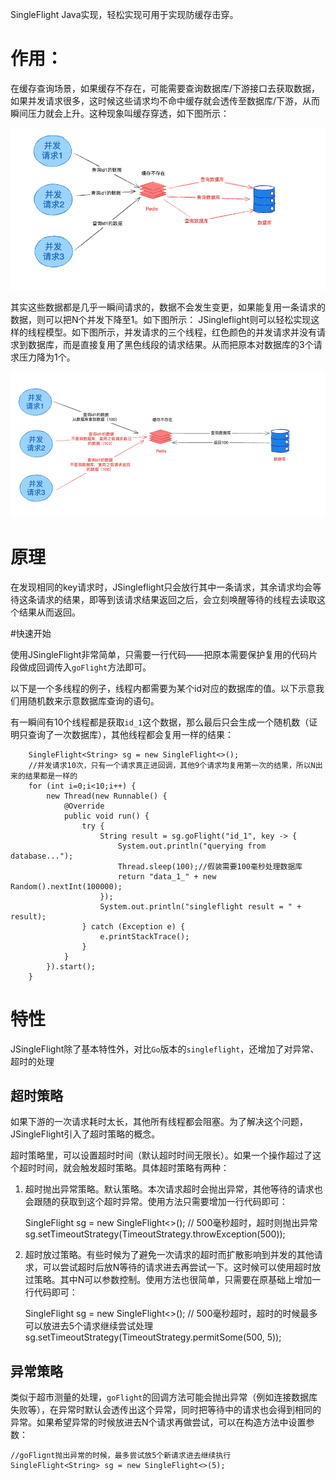 SingleFlight Java实现，轻松实现可用于实现防缓存击穿。

# 作用：
在缓存查询场景，如果缓存不存在，可能需要查询数据库/下游接口去获取数据，如果并发请求很多，这时候这些请求均不命中缓存就会透传至数据库/下游，从而瞬间压力就会上升。这种现象叫缓存穿透，如下图所示：

![avatar](./缓存穿透.png)


其实这些数据都是几乎一瞬间请求的，数据不会发生变更，如果能复用一条请求的数据，则可以把N个并发下降至1。如下图所示：
JSingleflight则可以轻松实现这样的线程模型。如下图所示，并发请求的三个线程，红色颜色的并发请求并没有请求到数据库，而是直接复用了黑色线段的请求结果。从而把原本对数据库的3个请求压力降为1个。

![avatar](./singleflight模型.png)



# 原理
在发现相同的key请求时，JSingleflight只会放行其中一条请求，其余请求均会等待这条请求的结果，即等到该请求结果返回之后，会立刻唤醒等待的线程去读取这个结果从而返回。


#快速开始

使用JSingleFlight非常简单，只需要一行代码——把原本需要保护复用的代码片段做成回调传入`goFlight`方法即可。

以下是一个多线程的例子，线程内都需要为某个id对应的数据库的值。以下示意我们用随机数来示意数据库查询的语句。

有一瞬间有10个线程都是获取`id_1`这个数据，那么最后只会生成一个随机数（证明只查询了一次数据库），其他线程都会复用一样的结果：

        SingleFlight<String> sg = new SingleFlight<>();
        //并发请求10次，只有一个请求真正进回调，其他9个请求均复用第一次的结果，所以N出来的结果都是一样的
        for (int i=0;i<10;i++) {
            new Thread(new Runnable() {
                @Override
                public void run() {
                    try {
                        String result = sg.goFlight("id_1", key -> {
                            System.out.println("querying from database...");
                            Thread.sleep(100);//假装需要100毫秒处理数据库
                            return "data_1_" + new Random().nextInt(100000);
                        });
                        System.out.println("singleflight result = " + result);
                    } catch (Exception e) {
                        e.printStackTrace();
                    }
                }
            }).start();
        }


# 特性
JSingleFlight除了基本特性外，对比`Go`版本的`singleflight`，还增加了对异常、超时的处理

## 超时策略

如果下游的一次请求耗时太长，其他所有线程都会阻塞。为了解决这个问题，JSingleFlight引入了超时策略的概念。

超时策略里，可以设置超时时间（默认超时时间无限长）。如果一个操作超过了这个超时时间，就会触发超时策略。具体超时策略有两种：
  1. 超时抛出异常策略。默认策略。本次请求超时会抛出异常，其他等待的请求也会跟随的获取到这个超时异常。使用方法只需要增加一行代码即可：


     SingleFlight<String> sg = new SingleFlight<>();
     // 500毫秒超时，超时则抛出异常 
     sg.setTimeoutStrategy(TimeoutStrategy.throwException(500));

   2. 超时放过策略。有些时候为了避免一次请求的超时而扩散影响到并发的其他请求，可以尝试超时后放N等待的请求进去再尝试一下。这时候可以使用超时放过策略。其中N可以参数控制。使用方法也很简单，只需要在原基础上增加一行代码即可：
      
 
      SingleFlight<String> sg = new SingleFlight<>();
      // 500毫秒超时，超时的时候最多可以放进去5个请求继续尝试处理
      sg.setTimeoutStrategy(TimeoutStrategy.permitSome(500, 5));


## 异常策略
类似于超市测量的处理，`goFlight`的回调方法可能会抛出异常（例如连接数据库失败等），在异常时默认会透传出这个异常，同时把等待中的请求也会得到相同的异常。如果希望异常的时候放进去N个请求再做尝试，可以在构造方法中设置参数：

    //goFlignt抛出异常的时候，最多尝试放5个新请求进去继续执行
    SingleFlight<String> sg = new SingleFlight<>(5);
